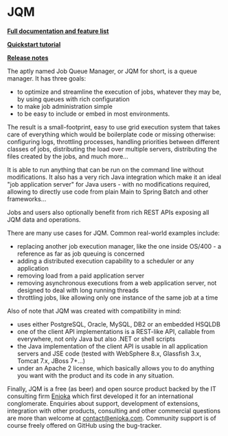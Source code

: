 # JQM

**[Full documentation and feature list](http://jqm.readthedocs.org)**

**[Quickstart tutorial](https://jqm.readthedocs.io/en/master/quickstart.html)**

**[Release notes](https://jqm.readthedocs.io/en/master/release_notes.html)**


The aptly named Job Queue Manager, or JQM for short, is a queue manager. It has three goals:

* to optimize and streamline the execution of jobs, whatever they may be, by using queues with rich configuration
* to make job administration simple
* to be easy to include or embed in most environments.

The result is a small-footprint, easy to use grid execution system that takes care of everything which would be
boilerplate code or missing otherwise: configuring logs, throttling processes, handling priorities between different classes of 
jobs, distributing the load over multiple servers, distributing the files created by the jobs, and much more...

It is able to run anything that can be run on the command line without modifications. It also has a very rich Java integration which make it 
an ideal "job application server" for Java users - with no modifications required, allowing to directly use code from plain Main to
Spring Batch and other frameworks...

Jobs and users also optionally benefit from rich REST APIs exposing all JQM data and operations.

There are many use cases for JQM. Common real-world examples include:

* replacing another job execution manager, like the one inside OS/400 - a reference as far as job queuing is concerned
* adding a distributed execution capability to a scheduler or any application
* removing load from a paid application server
* removing asynchronous executions from a web application server, not designed to deal with long running threads
* throttling jobs, like allowing only one instance of the same job at a time



Also of note that JQM was created with compatibility in mind:

* uses either PostgreSQL, Oracle, MySQL, DB2 or an embedded HSQLDB
* one of the client API implementations is a REST-like API, callable from everywhere, not only Java but also .NET or shell scripts
* the Java implementation of the client API is usable in all application servers and JSE code (tested with WebSphere 8.x, Glassfish 3.x, Tomcat 7.x, JBoss 7+...)
* under an Apache 2 license, which basically allows you to do anything you want with the product and its code in any situation.


Finally, JQM is a free (as beer) and open source product backed by the IT consulting firm [Enioka](http://www.enioka.com) 
which first developed it for an international conglomerate. Enquiries about support, development of extensions, 
integration with other products, consulting and other commercial questions are more than welcome at contact@enioka.com. 
Community support is of course freely offered on GitHub using the bug-tracker.
